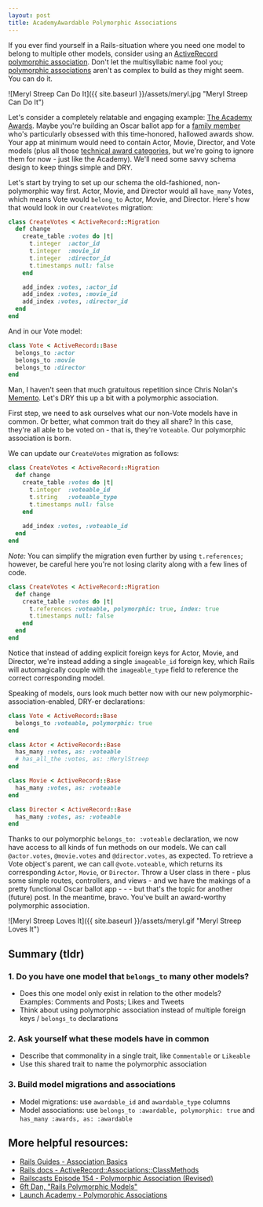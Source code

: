 ```yaml
---
layout: post
title: AcademyAwardable Polymorphic Associations
---
```


If you ever find yourself in a Rails-situation where you need one model to belong to multiple other models, consider using an [ActiveRecord polymorphic association](http://api.rubyonrails.org/classes/ActiveRecord/Associations/ClassMethods.html#module-ActiveRecord::Associations::ClassMethods-label-Polymorphic+Associations). Don't let the multisyllabic name fool you; [polymorphic associations](http://guides.rubyonrails.org/association_basics.html#polymorphic-associations) aren't as complex to build as they might seem. You can do it.

![Meryl Streep Can Do It]({{ site.baseurl }}/assets/meryl.jpg "Meryl Streep Can Do It") 

Let's consider a completely relatable and engaging example: [The Academy Awards](http://oscar.go.com/). Maybe you're building an Oscar ballot app for a [family member](http://www.indiewire.com/author/ben-travers) who's particularly obsessed with this time-honored, hallowed awards show. Your app at minimum would need to contain Actor, Movie, Director, and Vote models (plus all those [technical award categories](http://www.oscars.org/sci-tech), but we're going to ignore them for now - just like the Academy). We'll need some savvy schema design to keep things simple and DRY.

Let's start by trying to set up our schema the old-fashioned, non-polymorphic way first. Actor, Movie, and Director would all `have_many` Votes, which means Vote would `belong_to` Actor, Movie, and Director. Here's how that would look in our `CreateVotes` migration:

```ruby
class CreateVotes < ActiveRecord::Migration
  def change
    create_table :votes do |t|
      t.integer  :actor_id
      t.integer  :movie_id
      t.integer  :director_id
      t.timestamps null: false
    end

    add_index :votes, :actor_id
    add_index :votes, :movie_id
    add_index :votes, :director_id
  end
end
```

And in our Vote model:

```ruby
class Vote < ActiveRecord::Base
  belongs_to :actor
  belongs_to :movie
  belongs_to :director
end
```

Man, I haven't seen that much gratuitous repetition since Chris Nolan's [Memento](http://www.imdb.com/title/tt0209144/). Let's DRY this up a bit with a polymorphic association.

First step, we need to ask ourselves what our non-Vote models have in common. Or better, what common trait do they all share? In this case, they're all able to be voted on - that is, they're `Voteable`. Our polymorphic association is born.

We can update our `CreateVotes` migration as follows:

```ruby
class CreateVotes < ActiveRecord::Migration
  def change
    create_table :votes do |t|
      t.integer  :voteable_id
      t.string   :voteable_type
      t.timestamps null: false
    end
 
    add_index :votes, :voteable_id
  end
end
```

_Note:_ You can simplify the migration even further by using `t.references`; however, be careful here you're not losing clarity along with a few lines of code.

```ruby
class CreateVotes < ActiveRecord::Migration
  def change
    create_table :votes do |t|
      t.references :voteable, polymorphic: true, index: true
      t.timestamps null: false
    end
  end
end
```

Notice that instead of adding explicit foreign keys for Actor, Movie, and Director, we're instead adding a single `imageable_id` foreign key, which Rails will automagically couple with the `imageable_type` field to reference the correct corresponding model.

Speaking of models, ours look much better now with our new polymorphic-association-enabled, DRY-er declarations:

```ruby
class Vote < ActiveRecord::Base
  belongs_to :voteable, polymorphic: true
end

class Actor < ActiveRecord::Base
  has_many :votes, as: :voteable
  # has_all_the :votes, as: :MerylStreep
end

class Movie < ActiveRecord::Base
  has_many :votes, as: :voteable
end

class Director < ActiveRecord::Base
  has_many :votes, as: :voteable
end
```

Thanks to our polymorphic `belongs_to: :voteable` declaration, we now have access to all kinds of fun methods on our models. We can call `@actor.votes`, `@movie.votes` and `@director.votes`, as expected. To retrieve a Vote object's parent, we can call `@vote.voteable`, which returns its corresponding `Actor`, `Movie`, or `Director`. Throw a User class in there - plus some simple routes, controllers, and views - and we have the makings of a pretty functional Oscar ballot app - - - but that's the topic for another (future) post. In the meantime, bravo. You've built an award-worthy polymorphic association.

![Meryl Streep Loves It]({{ site.baseurl }}/assets/meryl.gif "Meryl Streep Loves It") 

## Summary (tldr) <a href="#tldr"></a> 

### 1. Do you have one model that `belongs_to` many other models?
- Does this one model only exist in relation to the other models?   
  Examples: Comments and Posts; Likes and Tweets  
- Think about using polymorphic association instead of multiple foreign keys / `belongs_to` declarations  
        
### 2. Ask yourself what these models have in common
- Describe that commonality in a single trait, like `Commentable` or `Likeable`  
- Use this shared trait to name the polymorphic association  

### 3. Build model migrations and associations
- Model migrations: use `awardable_id` and `awardable_type` columns  
- Model associations: use `belongs_to :awardable, polymorphic: true` and `has_many :awards, as: :awardable`  

## More helpful resources:
- [Rails Guides - Association Basics](http://guides.rubyonrails.org/association_basics.html#polymorphic-associations)  
- [Rails docs - ActiveRecord::Associations::ClassMethods](http://api.rubyonrails.org/classes/ActiveRecord/Associations/ClassMethods.html#module-ActiveRecord::Associations::ClassMethods-label-Polymorphic+Associations)  
- [Railscasts Episode 154 - Polymorphic Association (Revised)](http://railscasts.com/episodes/154-polymorphic-association-revised)  
- [6ft Dan, "Rails Polymorphic Models"](http://6ftdan.com/allyourdev/2015/02/10/rails-polymorphic-models/)
- [Launch Academy - Polymorphic Associations](https://www.launchacademy.com/codecabulary/learn-rails/polymorphic-associations)
